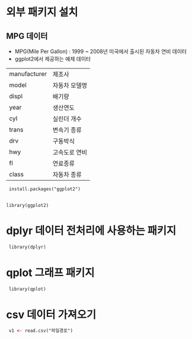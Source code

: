# 외부 패키지 설치
 ## MPG 데이터
  - MPG(Mile Per Gallon) : 1999 ~ 2008년 미국에서 출시된 자동차 연비 데이터
  - ggplot2에서 제공하는 예제 데이터

|||
|:-- |:--|
| manufacturer| 제조사|
| model | 자동차 모델명|
| displ | 배기량|
| year | 생산연도|
| cyl | 실린더 개수|
| trans | 변속기 종류|
| drv | 구동박식|
| hwy | 고속도로 연비|
| fl | 연료종류|
|class| 자동차 종류|
 
 ~~~ html
  install.packages("ggplot2")
  
  ~~~

  ~~~
  library(ggplot2)
  ~~~
  
# dplyr 데이터 전처리에 사용하는 패키지
 ~~~html
  library(dplyr)
 ~~~

# qplot 그래프 패키지
 ~~~html
  library(qplot)
 ~~~

  
# csv 데이터 가져오기
 ~~~html
  v1 <- read.csv("파일경로")

 ~~~

